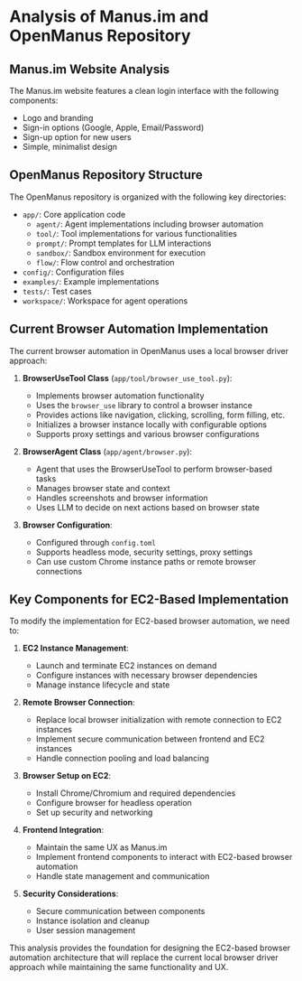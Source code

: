 # Analysis of Manus.im and OpenManus Repository

## Manus.im Website Analysis
The Manus.im website features a clean login interface with the following components:
- Logo and branding
- Sign-in options (Google, Apple, Email/Password)
- Sign-up option for new users
- Simple, minimalist design

## OpenManus Repository Structure
The OpenManus repository is organized with the following key directories:
- `app/`: Core application code
  - `agent/`: Agent implementations including browser automation
  - `tool/`: Tool implementations for various functionalities
  - `prompt/`: Prompt templates for LLM interactions
  - `sandbox/`: Sandbox environment for execution
  - `flow/`: Flow control and orchestration
- `config/`: Configuration files
- `examples/`: Example implementations
- `tests/`: Test cases
- `workspace/`: Workspace for agent operations

## Current Browser Automation Implementation
The current browser automation in OpenManus uses a local browser driver approach:

1. **BrowserUseTool Class** (`app/tool/browser_use_tool.py`):
   - Implements browser automation functionality
   - Uses the `browser_use` library to control a browser instance
   - Provides actions like navigation, clicking, scrolling, form filling, etc.
   - Initializes a browser instance locally with configurable options
   - Supports proxy settings and various browser configurations

2. **BrowserAgent Class** (`app/agent/browser.py`):
   - Agent that uses the BrowserUseTool to perform browser-based tasks
   - Manages browser state and context
   - Handles screenshots and browser information
   - Uses LLM to decide on next actions based on browser state

3. **Browser Configuration**:
   - Configured through `config.toml`
   - Supports headless mode, security settings, proxy settings
   - Can use custom Chrome instance paths or remote browser connections

## Key Components for EC2-Based Implementation
To modify the implementation for EC2-based browser automation, we need to:

1. **EC2 Instance Management**:
   - Launch and terminate EC2 instances on demand
   - Configure instances with necessary browser dependencies
   - Manage instance lifecycle and state

2. **Remote Browser Connection**:
   - Replace local browser initialization with remote connection to EC2 instances
   - Implement secure communication between frontend and EC2 instances
   - Handle connection pooling and load balancing

3. **Browser Setup on EC2**:
   - Install Chrome/Chromium and required dependencies
   - Configure browser for headless operation
   - Set up security and networking

4. **Frontend Integration**:
   - Maintain the same UX as Manus.im
   - Implement frontend components to interact with EC2-based browser automation
   - Handle state management and communication

5. **Security Considerations**:
   - Secure communication between components
   - Instance isolation and cleanup
   - User session management

This analysis provides the foundation for designing the EC2-based browser automation architecture that will replace the current local browser driver approach while maintaining the same functionality and UX.
